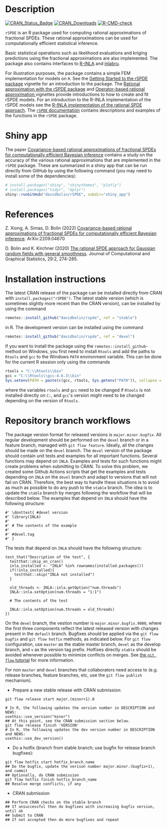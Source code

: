# Description #

[![CRAN_Status_Badge](http://www.r-pkg.org/badges/version-last-release/rSPDE)](https://cran.r-project.org/package=rSPDE)
[![CRAN_Downloads](https://cranlogs.r-pkg.org/badges/grand-total/rSPDE)](https://cranlogs.r-pkg.org/badges/grand-total/rSPDE)
[![R-CMD-check](https://github.com/davidbolin/rSPDE/actions/workflows/R-CMD-check.yaml/badge.svg)](https://github.com/davidbolin/rSPDE/actions/workflows/R-CMD-check.yaml)

`rSPDE` is an R package used for computing rational approximations of fractional SPDEs. These rational approximations can be used for computationally efficient statistical inference.

Basic statistical operations such as likelihood evaluations and kriging predictions using the fractional approximations are also implemented. The package also contains interfaces to [R-INLA][ref4] and [inlabru][ref8].

For illustration purposes, the package contains a simple FEM implementation for models on `R`. See the 
[Getting Started to the rSPDE package][ref2] vignette for an introduction to the package. The [Rational approximation with the rSPDE package][ref6] and [Operator-based rational approximation ][ref5] vignettes provide
introductions to how to create and fit rSPDE models. For an introduction to the R-INLA implementation
of the rSPDE models see the [R-INLA implementation of the rational SPDE approach][ref3]. The [`rSPDE` documentation][ref7] contains descriptions and examples of the functions in the `rSPDE` package.

# Shiny app

The paper [Covariance-based rational approximations of fractional SPDEs for computationally efficient Bayesian inference][ref9] contains a study on the accuracy of the various rational approximations that are implemented in the `rSPDE` package. These are summarized in a shiny app that can be run directly from GitHub by using the following command (you may need to install some of the dependencies):

```r
# install.packages("shiny", "shinythemes", "plotly")
# install.packages("tidyr", "dplyr")
shiny::runGitHub("davidbolin/rSPDE", subdir="shiny_app")
```

# References #
Z. Xiong, A. Simas, D. Bolin (2022) [Covariance-based rational approximations of fractional SPDEs for computationally efficient Bayesian inference][ref9]. 	ArXiv:2209.04670

D. Bolin and K. Kirchner (2020) [The rational SPDE approach for Gaussian random fields with general smoothness][ref]. Journal of Computational and Graphical Statistics, 29:2, 274-285.

# Installation instructions #
The latest CRAN release of the package can be installed directly from CRAN with `install.packages("rSPDE")`.
The latest stable version (which is sometimes slightly more recent than the CRAN version), can be installed by using the command
```r
remotes::install_github("davidbolin/rspde", ref = "stable")
```
in R. The development version can be installed using the command
```r
remotes::install_github("davidbolin/rspde", ref = "devel")
```

If you want to install the package using the `remotes::install_github`-method on Windows, you first need to install `Rtools` and add the paths to `Rtools` and `gcc` to the Windows `PATH` environment variable. This can be done for the current R session only using the commands
```r
rtools = "C:\\Rtools\\bin"
gcc = "C:\\Rtools\\gcc-4.6.3\\bin"
Sys.setenv(PATH = paste(c(gcc, rtools, Sys.getenv("PATH")), collapse = ";"))
```
where the variables `rtools` and `gcc` need to be changed if `Rtools` is not installed directly on `C:`,
and `gcc`'s version might need to be changed depending on the version of `Rtools`.

# Repository branch workflows #
The package version format for released versions is `major.minor.bugfix`. All regular development should be performed on the `devel` branch or in a feature branch, managed with `git flow feature`. Ideally, all the changes should be made on the `devel` branch. The `devel` version of the package should contain unit tests and examples for all important functions. Several functions may depend on `INLA`. Examples and tests for such functions might create problems when submitting to CRAN. To solve this problem, we created some Github Actions scripts that get the examples and tests depending on `INLA` on the `devel` branch and adapt to versions that will not fail on CRAN. Therefore, the best way to handle these situations is to avoid as much as possible to do any push to the `stable` branch. The idea is to update the `stable` branch by merges following the workflow that will be described below. 
The examples that depend on `INLA` should have the following structure:

```
#' \donttest{ #devel version
#' library(INLA)
#' 
#' # The contents of the example
#'
#' #devel.tag
#' }
```

The tests that depend on `INLA` should have the following structure:

```
test_that("Description of the test", {
  testthat::skip_on_cran()
  inla_installed <- "INLA" %in% rownames(installed.packages())
  if(!inla_installed){
    testthat::skip("INLA not installed")
  }
  
  old_threads <- INLA::inla.getOption("num.threads")
  INLA::inla.setOption(num.threads = "1:1")
  
  # The contents of the test
  
  INLA::inla.setOption(num.threads = old_threads)
})
```

On the `devel` branch, the vestion number is `major.minor.bugfix.9000`, where the first three components reflect the latest released version with changes present in the `default` branch. Bugfixes should be applied via the `git flow bugfix` and `git flow hotfix` methods, as indicated below. For `git flow` configuration, use `master` as the stable master branch, `devel` as the develop branch, and `v` as the version tag prefix. Hotfixes directly `stable` should be avoided whenever possible to minimize conflicts on merges. See [the `git flow` tutorial](https://www.atlassian.com/git/tutorials/comparing-workflows/gitflow-workflow) for more information.

For non `master` and `devel` branches that collaborators need access to (e.g. release branches, feature branches, etc, use the `git flow publish` mechanism).


  * Prepare a new stable release with CRAN submission:
```
git flow release start major.(minor+1).0

# In R, the following updates the version number in DESCRIPTION and NEWS:
usethis::use_version("minor") 
## At this point, see the CRAN submission section below.
git flow release finish 'VERSION'
# In R, the following updates the dev version number in DESCRIPTION and NEWS:
usethis::use_dev_version() 
```
  * Do a hotfix (branch from stable branch; use bugfix for release branch bugfixes):
```
git flow hotfix start hotfix_branch_name
## Do the bugfix, update the verison number major.minor.(bugfix+1), and commit
## Optionally, do CRAN submission
git flow hotfix finish hotfix_branch_name
## Resolve merge conflicts, if any
```
  * CRAN submission
```
## Perform CRAN checks on the stable branch
## If unsuccessful then do bugfixes with increasing bugfix version, until ok
## Submit to CRAN
## If not accepted then do more bugfixes and repeat
```



[ref]: https://www.tandfonline.com/doi/full/10.1080/10618600.2019.1665537  "The rational SPDE approach for Gaussian random fields with general smoothness"
[ref2]: https://davidbolin.github.io/rSPDE//articles/rSPDE.html "Getting Started to the rSPDE package"
[ref3]: https://davidbolin.github.io/rSPDE//articles/rspde_inla.html "INLA Vignette"
[ref4]: https://r-inla.org "INLA homepage"
[ref5]: https://davidbolin.github.io/rSPDE//articles/rspde_base.html
[ref6]: https://davidbolin.github.io/rSPDE//articles/rspde_cov.html
[ref7]: https://davidbolin.github.io/rSPDE/reference/index.html "`rSPDE` documentation."
[ref8]: https://sites.google.com/inlabru.org/inlabru "inlabru homepage"
[ref9]: https://arxiv.org/abs/2209.04670 "Covariance-based rational approximations of fractional SPDEs for computationally efficient Bayesian inference"
